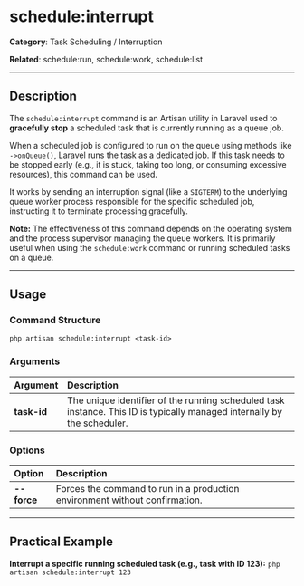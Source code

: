 # schedule:interrupt

**Category**: Task Scheduling / Interruption

**Related**: schedule:run, schedule:work, schedule:list

---

## Description

The `schedule:interrupt` command is an Artisan utility in Laravel used to **gracefully stop** a scheduled task that is currently running as a queue job.

When a scheduled job is configured to run on the queue using methods like `->onQueue()`, Laravel runs the task as a dedicated job. If this task needs to be stopped early (e.g., it is stuck, taking too long, or consuming excessive resources), this command can be used.

It works by sending an interruption signal (like a `SIGTERM`) to the underlying queue worker process responsible for the specific scheduled job, instructing it to terminate processing gracefully.

**Note:** The effectiveness of this command depends on the operating system and the process supervisor managing the queue workers. It is primarily useful when using the `schedule:work` command or running scheduled tasks on a queue.

---

## Usage

### Command Structure

`php artisan schedule:interrupt <task-id>`

### Arguments

| Argument | Description |
| :--- | :--- |
| **task-id** | The unique identifier of the running scheduled task instance. This ID is typically managed internally by the scheduler. |

### Options

| Option | Description |
| :--- | :--- |
| **--force** | Forces the command to run in a production environment without confirmation. |

---

## Practical Example

**Interrupt a specific running scheduled task (e.g., task with ID 123):**
`php artisan schedule:interrupt 123`
